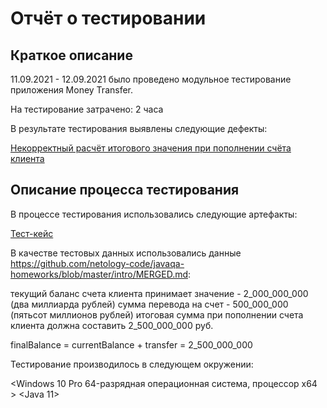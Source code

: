 # Отчёт о тестировании <Money Transfer>

## Краткое описание

11.09.2021 - 12.09.2021 было проведено модульное тестирование приложения Money Transfer.

На тестирование затрачено: 2 часа

В результате тестирования выявлены следующие дефекты:

[Некорректный расчёт итогового значения при пополнении счёта клиента](https://github.com/KatShushun/D-Project-Money-Transfer/issues/2#issue-1014424547)


## Описание процесса тестирования

В процессе тестирования использовались следующие артефакты:

[Тест-кейс](https://docs.google.com/spreadsheets/d/1iaJoUdNTHYiL8LMhRseECMZlXFpFa2cXVt5PzXCdVGo/edit?usp=sharing)


В качестве тестовых данных использовались данные https://github.com/netology-code/javaqa-homeworks/blob/master/intro/MERGED.md:

текущий баланс счета клиента принимает значение - 2_000_000_000 (два миллиарда рублей)
сумма перевода на счет - 500_000_000 (пятьсот миллионов рублей)
итоговая сумма при пополнении счета клиента должна составить 2_500_000_000 руб.

finalBalance = currentBalance + transfer = 2_500_000_000


Тестирование производилось в следующем окружении:

<Windows 10 Pro 64-разрядная операционная система, процессор x64 >
<Java 11>
